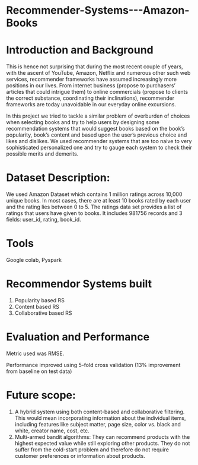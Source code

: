 # Recommender-Systems---Amazon-Books

# Introduction and Background
This is hence not surprising that during the most recent couple of years, with the ascent of YouTube, Amazon, Netflix and numerous other such web services, recommender frameworks have assumed increasingly more positions in our lives. From internet business (propose to purchasers’ articles that could intrigue them) to online commercials (propose to clients the correct substance, coordinating their inclinations), recommender frameworks are today unavoidable in our everyday online excursions.

In this project we tried to tackle a similar problem of overburden of choices when selecting books and try to help users by designing some recommendation systems that would suggest books based on the book’s popularity, book’s content and based upon the user’s previous choice and likes and dislikes. We used recommender systems that are too naive to very sophisticated personalized one and try to gauge each system to check their possible merits and demerits.

# Dataset Description:
We used Amazon Dataset which contains 1 million ratings across 10,000 unique books.
In most cases, there are at least 10 books rated by each user and the rating lies between 0 to 5.
The ratings data set provides a list of ratings that users have given to books. It includes 981756 records and 3 fields: user_id, rating, book_id.

# Tools
Google colab, Pyspark

# Recommendor Systems built
1. Popularity based RS
2. Content based RS
3. Collaborative based RS

# Evaluation and Performance
Metric used was RMSE.

Performance improved using 5-fold cross validation (13% improvement from baseline on test data)

# Future scope:
1. A hybrid system using both content-based and collaborative filtering. This would mean incorporating information about the individual items, including features like subject matter, page size, color vs. black and white, creator name, cost, etc.
2. Multi-armed bandit algorithms:
They can recommend products with the highest expected value while still exploring other products. They do not suffer from the cold-start problem and therefore do not require customer preferences or information about products.
